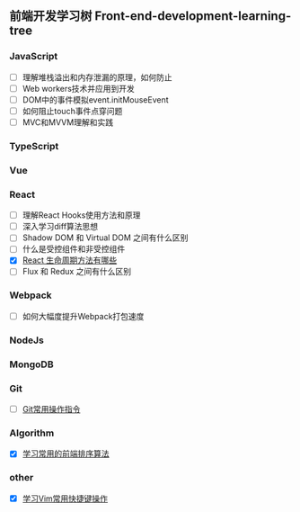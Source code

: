 ## 前端开发学习树 Front-end-development-learning-tree

### JavaScript

- [ ] 理解堆栈溢出和内存泄漏的原理，如何防止
- [ ] Web workers技术并应用到开发
- [ ] DOM中的事件模拟event.initMouseEvent
- [ ] 如何阻止touch事件点穿问题
- [ ] MVC和MVVM理解和实践

### TypeScript

### Vue

### React

- [ ] 理解React Hooks使用方法和原理
- [ ] 深入学习diff算法思想
- [ ] Shadow DOM 和 Virtual DOM 之间有什么区别
- [ ] 什么是受控组件和非受控组件
- [x] [React 生命周期方法有哪些](./article/NO00002.md)
- [ ] Flux 和 Redux 之间有什么区别

### Webpack

- [ ] 如何大幅度提升Webpack打包速度

### NodeJs

### MongoDB

### Git

- [ ] [Git常用操作指令](./article/NO00003.md)

### Algorithm

- [x] [学习常用的前端排序算法](./article/NO00004.md)

### other

- [x] [学习Vim常用快捷键操作](./article/NO00001.md)